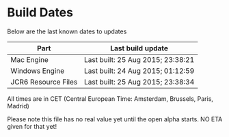 # Build Dates

Below are the last known dates to updates

Part | Last build update
-----|-----
Mac Engine | Last built: 25 Aug 2015; 23:38:21
Windows Engine | Last built: 24 Aug 2015; 01:12:59
JCR6 Resource Files | Last built: 25 Aug 2015; 23:38:34
All times are in CET (Central European Time: Amsterdam, Brussels, Paris, Madrid)


Please note this file has no real value yet until the open alpha starts. NO ETA given for that yet!
